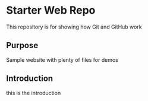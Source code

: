 # Starter Web Repo

This repository is for showing how Git and GitHub work

## Purpose

Sample website with plenty of files for demos
## Introduction
this is the introduction